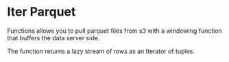 # Iter Parquet
Functions allows you to pull parquet files from s3 with a windowing function that buffers the data server side.

The function returns a lazy stream of rows as an Iterator of tuples.